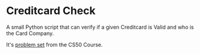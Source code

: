 # Creditcard Check

A small Python script that can verify if a given Creditcard is Valid and who is the Card Company.

It's [problem set](https://cs50.harvard.edu/x/2021/psets/1/credit/) from the CS50 Course. 

